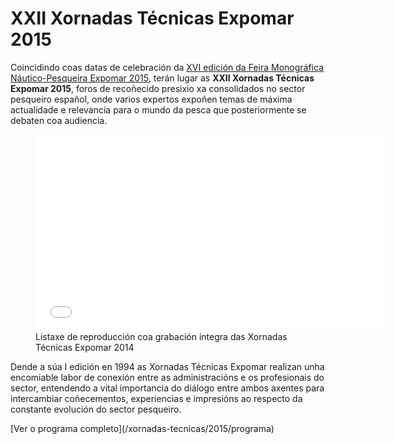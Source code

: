 # XXII Xornadas Técnicas Expomar 2015

Coincidindo coas datas de celebración da 
[XVI edición da Feira Monográfica Náutico-Pesqueira Expomar 2015], terán
lugar as **XXII Xornadas Técnicas Expomar 2015**, foros de recoñecido
presixio xa consolidados no sector pesqueiro español, onde varios expertos
expoñen temas de máxima actualidade e relevancia para o mundo da pesca que
posteriormente se debaten coa audiencia.

<figure class="youtube">
  <iframe class="youtube" width="560" height="315" src="//www.youtube.com/embed/H27af7MO75M?list=PLfDVntJXe8LkTcFtHmhAAuF8JNcYeL-5u" frameborder="0" allowfullscreen></iframe>
  <figcaption>Listaxe de reproducción coa grabación íntegra das Xornadas Técnicas Expomar 2014</figcaption>
</figure>

Dende a súa I edición en 1994 as Xornadas Técnicas Expomar realizan unha
encomiable labor de conexión entre as administracións e os profesionais do
sector, entendendo a vital importancia do diálogo entre ambos axentes para
intercambiar coñecementos, experiencias e impresións ao respecto da
constante evolución do sector pesqueiro.

<nav class="buttons">
  [Ver o programa completo](/xornadas-tecnicas/2015/programa)
</nav>

[XVI edición da Feira Monográfica Náutico-Pesqueira Expomar 2015]: /feira-expomar/2015
